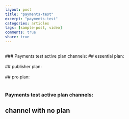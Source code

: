 ```yaml
---
layout: post
title: "payments-test"
excerpt: "payments-test"
categories: articles
tags: [sample-post, video]
comments: true
share: true
---
```

<br>
### Payments test active plan channels:
## essential plan:
<br>
<div class="apester-media" data-media-id="5d405962d1bef02db6e21abf" height="354"></div><script async
src="https://static.stg.apester.com/js/sdk/latest/apester-sdk.js"></script>
<br>
## publisher plan:
<br>
<div class="apester-media" data-media-id="5d405d39d1bef06454e21ac2" height="372"></div><script async src="https://static.stg.apester.com/js/sdk/latest/apester-sdk.js"></script>
<br>
## pro plan:
<br>
<div class="apester-media" data-media-id="5d40565cd1bef04322e21abb" height="354"></div><script async
src="https://static.stg.apester.com/js/sdk/latest/apester-sdk.js"></script>
<br>

### Payments test active plan channels:
## channel with no plan
<br>
<div class="apester-media" data-media-id="5d405dd7d1bef07c68e21ac4" height="372"></div><script async src="https://static.stg.apester.com/js/sdk/latest/apester-sdk.js"></script>
